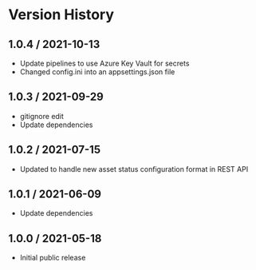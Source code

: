 # Version History

## 1.0.4 / 2021-10-13

- Update pipelines to use Azure Key Vault for secrets
- Changed config.ini into an appsettings.json file

## 1.0.3 / 2021-09-29

- gitignore edit
- Update dependencies

## 1.0.2 / 2021-07-15

- Updated to handle new asset status configuration format in REST API

## 1.0.1 / 2021-06-09

- Update dependencies

## 1.0.0 / 2021-05-18

- Initial public release

